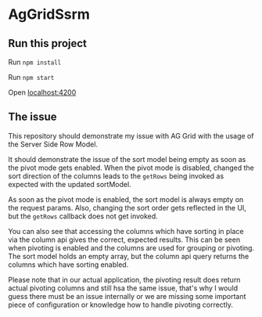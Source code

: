 # AgGridSsrm

## Run this project

Run `npm install`

Run `npm start`

Open [localhost:4200](http://localhost:4200)

## The issue

This repository should demonstrate my issue with AG Grid with the usage of the Server Side Row Model.

It should demonstrate the issue of the sort model being empty as soon as the pivot mode gets enabled.
When the pivot mode is disabled, changed the sort direction of the columns leads to the `getRows` being invoked as expected with the updated sortModel.

As soon as the pivot mode is enabled, the sort model is always empty on the request params.
Also, changing the sort order gets reflected in the UI, but the `getRows` callback does not get invoked.

You can also see that accessing the columns which have sorting in place via the column api gives the correct, expected results.
This can be seen when pivoting is enabled and the columns are used for grouping or pivoting.
The sort model holds an empty array, but the column api query returns the columns which have sorting enabled.

Please note that in our actual application, the pivoting result does return actual pivoting columns and still hsa the same issue, that's why I would guess there must be an issue internally or we are missing some important piece of configuration or knowledge how to handle pivoting correctly.
